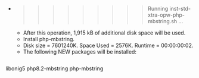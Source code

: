 * >>>>>>>>> Running inst-std-xtra-opw-php-mbstring.sh ...
  * After this operation, 1,915 kB of additional disk space will be used.
  * Install php-mbstring.
  * Disk size = 7601240K. Space Used = 2576K. Runtime = 00:00:00:02.
  * The following NEW packages will be installed:
  ```bash
libonig5 php8.2-mbstring php-mbstring
  ```
